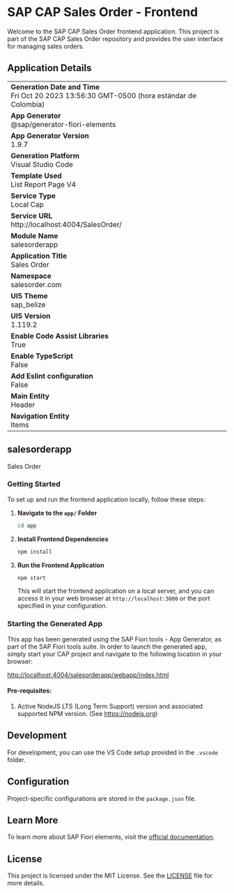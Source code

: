 
# SAP CAP Sales Order - Frontend

Welcome to the SAP CAP Sales Order frontend application. This project is part of the SAP CAP Sales Order repository and provides the user interface for managing sales orders.

## Application Details

|               |
| ------------- |
|**Generation Date and Time**<br>Fri Oct 20 2023 13:56:30 GMT-0500 (hora estándar de Colombia)|
|**App Generator**<br>@sap/generator-fiori-elements|
|**App Generator Version**<br>1.9.7|
|**Generation Platform**<br>Visual Studio Code|
|**Template Used**<br>List Report Page V4|
|**Service Type**<br>Local Cap|
|**Service URL**<br>http://localhost:4004/SalesOrder/|
|**Module Name**<br>salesorderapp|
|**Application Title**<br>Sales Order|
|**Namespace**<br>salesorder.com|
|**UI5 Theme**<br>sap_belize|
|**UI5 Version**<br>1.119.2|
|**Enable Code Assist Libraries**<br>True|
|**Enable TypeScript**<br>False|
|**Add Eslint configuration**<br>False|
|**Main Entity**<br>Header|
|**Navigation Entity**<br>Items|

## salesorderapp

Sales Order

### Getting Started

To set up and run the frontend application locally, follow these steps:

1. **Navigate to the `app/` Folder**
    ```bash
    cd app
    ```

2. **Install Frontend Dependencies**
    ```bash
    npm install
    ```

3. **Run the Frontend Application**
    ```bash
    npm start
    ```
   This will start the frontend application on a local server, and you can access it in your web browser at `http://localhost:3000` or the port specified in your configuration.

### Starting the Generated App

This app has been generated using the SAP Fiori tools - App Generator, as part of the SAP Fiori tools suite. In order to launch the generated app, simply start your CAP project and navigate to the following location in your browser:

[http://localhost:4004/salesorderapp/webapp/index.html](http://localhost:4004/salesorderapp/webapp/index.html)

#### Pre-requisites:

1. Active NodeJS LTS (Long Term Support) version and associated supported NPM version. (See https://nodejs.org)

## Development

For development, you can use the VS Code setup provided in the `.vscode` folder.

## Configuration

Project-specific configurations are stored in the `package.json` file.

## Learn More

To learn more about SAP Fiori elements, visit the [official documentation](https://experience.sap.com/fiori-design-web/).

## License

This project is licensed under the MIT License. See the [LICENSE](../LICENSE) file for more details.
